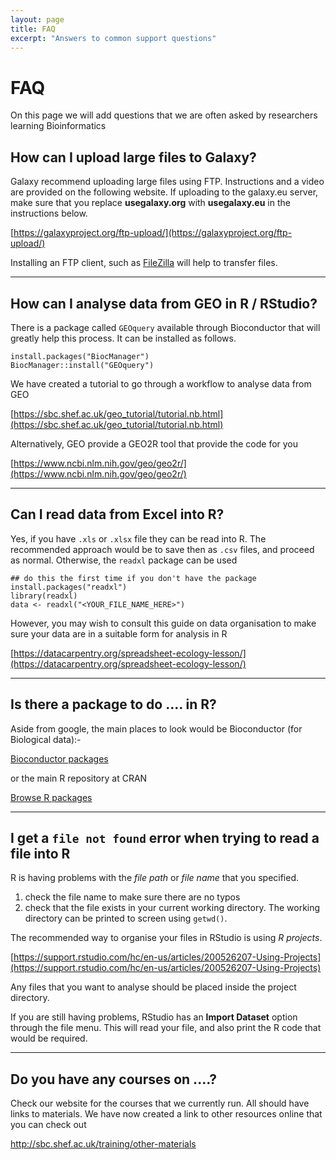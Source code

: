 ```yaml
---
layout: page
title: FAQ
excerpt: "Answers to common support questions"
---
```


# FAQ

On this page we will add questions that we are often asked by researchers learning Bioinformatics

## How can I upload large files to Galaxy?

Galaxy recommend uploading large files using FTP. Instructions and a video are provided on the following website. If uploading to the galaxy.eu server, make sure that you replace **usegalaxy.org** with **usegalaxy.eu** in the instructions below.

[https://galaxyproject.org/ftp-upload/](https://galaxyproject.org/ftp-upload/)

Installing an FTP client, such as [FileZilla](https://filezilla-project.org/) will help to transfer files.

------

## How can I analyse data from GEO in R / RStudio?

There is a package called `GEOquery` available through Bioconductor that will greatly help this process. It can be installed as follows.

```
install.packages("BiocManager")
BiocManager::install("GEOquery")
```

We have created a tutorial to go through a workflow to analyse data from GEO

[https://sbc.shef.ac.uk/geo_tutorial/tutorial.nb.html](https://sbc.shef.ac.uk/geo_tutorial/tutorial.nb.html)

Alternatively, GEO provide a GEO2R tool that provide the code for you

[https://www.ncbi.nlm.nih.gov/geo/geo2r/](https://www.ncbi.nlm.nih.gov/geo/geo2r/)

------

## Can I read data from Excel into R?

Yes, if you have `.xls` or `.xlsx` file they can be read into R. The recommended approach would be to save then as `.csv` files, and proceed as normal. Otherwise, the `readxl` package can be used

```
## do this the first time if you don't have the package
install.packages("readxl")
library(readxl)
data <- readxl("<YOUR_FILE_NAME_HERE>")
```

However, you may wish to consult this guide on data organisation to make sure your data are in a suitable form for analysis in R

[https://datacarpentry.org/spreadsheet-ecology-lesson/](https://datacarpentry.org/spreadsheet-ecology-lesson/)

------

## Is there a package to do .... in R?

Aside from google, the main places to look would be Bioconductor (for Biological data):-


[Bioconductor packages](http://bioconductor.org/packages/release/BiocViews.html#___Software)

or the main R repository at CRAN

[Browse R packages](https://www.r-pkg.org/)

------

## I get a `file not found` error when trying to read a file into R

R is having problems with the *file path* or *file name* that you specified.

1) check the file name to make sure there are no typos
2) check that the file exists in your current working directory. The working directory can be printed to screen using `getwd()`.

The recommended way to organise your files in RStudio is using *R projects*.

[https://support.rstudio.com/hc/en-us/articles/200526207-Using-Projects](https://support.rstudio.com/hc/en-us/articles/200526207-Using-Projects)

Any files that you want to analyse should be placed inside the project directory.

If you are still having problems, RStudio has an **Import Dataset** option through the file menu. This will read your file, and also print the R code that would be required.


------

## Do you have any courses on ....?

Check our website for the courses that we currently run. All should have links to materials. We have now created a link to other resources online that you can check out

http://sbc.shef.ac.uk/training/other-materials
